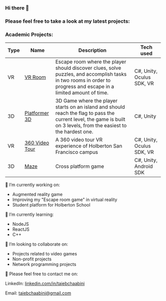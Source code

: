 ### Hi there 👋 

### Please feel free to take a look at my latest projects:

### Academic Projects:

Type     | Name     | Description | Tech used
-- | -- | -- | --
VR | [VR Room](https://github.com/taiebchaabini/0x0B-unity-vr_room) | Escape room where the player should discover clues, solve puzzles, and accomplish tasks in two rooms in order to progress and escape in a limited amount of time.  | C#, Unity, Oculus SDK, VR
3D | [Platformer 3D](https://github.com/taiebchaabini/holbertonschool-unity/blob/master/0x08-unity-audio/) | 3D Game where the player starts on an island and should reach the flag to pass the current level, the game is built on 3 levels, from the easiest to the hardest one. | C#, Unity
VR | [360 Video Tour](https://github.com/taiebchaabini/holbertonschool-unity/tree/master/0x0A-unity-360_video_tour) | A 360 video tour VR experience of Holberton San Francisco campus | C#, Unity, Oculus SDK, VR
3D | [Maze](https://github.com/taiebchaabini/holbertonschool-unity/tree/master/0x04-unity_publishing) | Cross platform game | C#, Unity, Android SDK




🔭 I’m currently working on:
- Augmented reality game
- Improving my "Escape room game" in virtual reality
- Student platform for Holberton School

🌱 I’m currently learning:
- NodeJS
- ReactJS
- C++

👯 I’m looking to collaborate on:

- Projects related to video games
- Non-profit projects
- Network programming projects



💬 Please feel free to contact me on:

LinkedIn: [linkedin.com/in/taiebchaabini](linkedin.com/in/taiebchaabini)

Email: taiebchaabini@gmail.com

<!--
**taiebchaabini/taiebchaabini** is a ✨ _special_ ✨ repository because its `README.md` (this file) appears on your GitHub profile.

Here are some ideas to get you started:

- 🔭 I’m currently working on ...

- 👯 I’m looking to collaborate on ...
- 🤔 I’m looking for help with ...
- 💬 Ask me about ...
- 📫 How to reach me: ...
- 😄 Pronouns: ...
- ⚡ Fun fact: ...
-->
